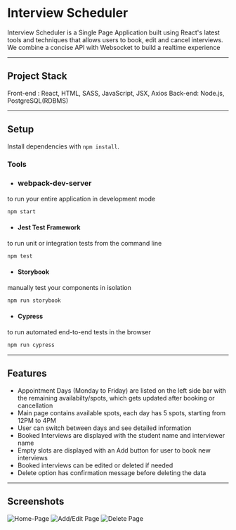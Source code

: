 # __Interview Scheduler__

Interview Scheduler is a Single Page Application built 
using React's latest tools and techniques that allows users to book, edit and cancel interviews. We combine a concise API with Websocket to build a realtime experience

-----------------------------------------
## __Project Stack__

Front-end : React, HTML, SASS, JavaScript, JSX, Axios
Back-end: Node.js, PostgreSQL(RDBMS)

--------------------------

## __Setup__

Install dependencies with `npm install`.

### Tools
  
- ### webpack-dev-server
 to run your entire application in development mode

```sh
npm start
```

- ####  Jest Test Framework

to run unit or integration tests from the command line
```sh
npm test
```

- #### Storybook

manually test your components in isolation
```sh 
npm run storybook
```
- #### Cypress

to run automated end-to-end tests in the browser
```sh
npm run cypress

```

------------------------------

## __Features__

- Appointment Days (Monday to Friday) are listed on the left side bar with the remaining availabilty/spots, which gets updated after booking or cancellation
- Main page contains available spots, each day has 5 spots,  starting from 12PM to 4PM
- User can switch between days and see detailed information
- Booked Interviews are displayed with the student name and interviewer name
- Empty slots are displayed with an Add button for user to book new interviews
- Booked interviews can be edited or deleted if needed
- Delete option has confirmation message before deleting the data
--------------------

## __Screenshots__

![Home-Page]()
![Add/Edit Page]()
![Delete Page]()